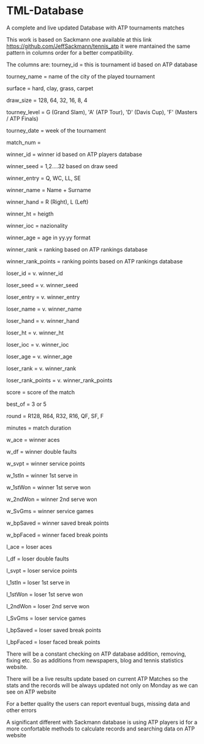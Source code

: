 # TML-Database
A complete and live updated Database with ATP tournaments matches

This work is based on Sackmann one available at this link https://github.com/JeffSackmann/tennis_atp it were mantained the same pattern in columns order for a better compatibility. 

The columns are:
tourney_id = this is tournament id based on ATP database

tourney_name = name of the city of the played tournament

surface = hard, clay, grass, carpet

draw_size = 128, 64, 32, 16, 8, 4

tourney_level = G (Grand Slam), 'A' (ATP Tour), 'D' (Davis Cup), 'F' (Masters / ATP Finals)

tourney_date = week of the tournament

match_num = 

winner_id = winner id based on ATP players database

winner_seed = 1,2....32 based on draw seed

winner_entry = Q, WC, LL, SE

winner_name = Name + Surname

winner_hand = R (Right), L (Left)

winner_ht = heigth

winner_ioc = nazionality

winner_age = age in yy.yy format

winner_rank = ranking based on ATP rankings database

winner_rank_points = ranking points based on ATP rankings database

loser_id = v. winner_id

loser_seed = v. winner_seed

loser_entry = v. winner_entry

loser_name = v. winner_name

loser_hand = v. winner_hand

loser_ht = v. winner_ht

loser_ioc = v. winner_ioc 

loser_age = v. winner_age

loser_rank = v. winner_rank

loser_rank_points = v. winner_rank_points

score = score of the match

best_of = 3 or 5

round = R128, R64, R32, R16, QF, SF, F 

minutes = match duration

w_ace = winner aces

w_df = winner double faults

w_svpt = winner service points

w_1stIn = winner 1st serve in

w_1stWon = winner 1st serve won

w_2ndWon = winner 2nd serve won

w_SvGms = winner service games

w_bpSaved = winner saved break points

w_bpFaced = winner faced break points

l_ace = loser aces

l_df = loser double faults

l_svpt = loser service points

l_1stIn = loser 1st serve in

l_1stWon = loser 1st serve won

l_2ndWon = loser 2nd serve won

l_SvGms = loser service games

l_bpSaved = loser saved break points

l_bpFaced = loser faced break points

There will be a constant checking on ATP database addition, removing, fixing etc. So as additions from newspapers, blog and tennis statistics website.

There will be a live results update based on current ATP Matches so the stats and the records will be always updated not only on Monday as we can see on ATP website

For a better quality the users can report eventual bugs, missing data and other errors

A significant different with Sackmann database is using ATP players id for a more confortable methods to calculate records and searching data on ATP website

